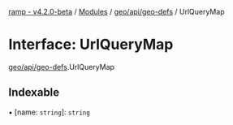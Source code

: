 [ramp - v4.2.0-beta](../README.md) / [Modules](../modules.md) / [geo/api/geo-defs](../modules/geo_api_geo_defs.md) / UrlQueryMap

# Interface: UrlQueryMap

[geo/api/geo-defs](../modules/geo_api_geo_defs.md).UrlQueryMap

## Indexable

▪ [name: `string`]: `string`
